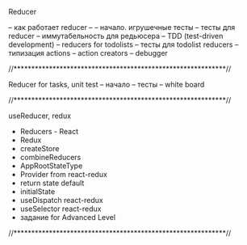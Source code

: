 Reducer

– как работает reducer –
– начало. игрушечные тесты
– тесты для reducer
– иммутабельность для редьюсера
– TDD (test-driven development)
– reducers for todolists
– тесты для todolist reducers
– типизация actions
– action creators
– debugger

//************************************************************//

Reducer for tasks, unit test
– начало
– тесты
– white board

//************************************************************//

useReducer, redux
 - Reducers - React
 - Redux
 - createStore
 - combineReducers
 - AppRootStateType
 - Provider from react-redux
 - return state default
 - initialState
 - useDispatch react-redux
 - useSelector react-redux
 - задание for Advanced Level  

//************************************************************//

